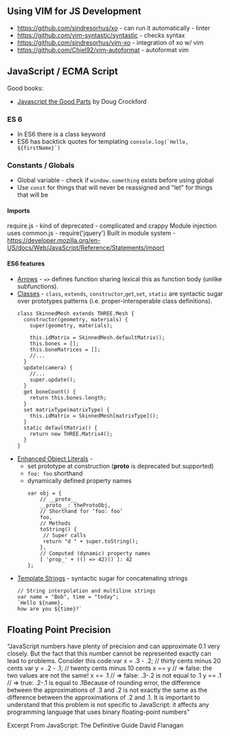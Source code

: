 ## Using VIM for JS Development
* https://github.com/sindresorhus/xo - can run it automatically - linter
* https://github.com/vim-syntastic/syntastic - checks syntax 
* https://github.com/sindresorhus/vim-xo - integration of xo w/ vim
* https://github.com/Chiel92/vim-autoformat - autoformat vim

## JavaScript / ECMA Script
Good books:
* [Javascript the Good Parts](https://learning.oreilly.com/library/view/javascript-the-good/9780596517748/) by Doug Crockford

### ES 6
* In ES6 there is a class keyword
* ES6 has backtick quotes for templating 
  ```console.log(`Hello, ${firstName}`)```

### Constants / Globals
* Global variable - check if `window.something` exists before using global
* Use `const` for things that will never be reassigned and "let" for things that will be

#### Imports
require.js - kind of deprecated - complicated and crappy
Module injection uses common.js - require('jquery')
Built in module system - https://developer.mozilla.org/en-US/docs/Web/JavaScript/Reference/Statements/import

#### ES6 features
* [Arrows](https://github.com/lukehoban/es6features#arrows) - `=>` defines function sharing lexical this as function body (unlike subfunctions).
* [Classes](https://github.com/lukehoban/es6features#classes) - `class`, `extends`, `constructor`,`get`,`set`, `static` are syntactic sugar over prototypes patterns (i.e. proper-interoperable class definitions).
  ```
  class SkinnedMesh extends THREE.Mesh {
    constructor(geometry, materials) {
      super(geometry, materials);

      this.idMatrix = SkinnedMesh.defaultMatrix();
      this.bones = [];
      this.boneMatrices = [];
      //...
    }
    update(camera) {
      //...
      super.update();
    }
    get boneCount() {
      return this.bones.length;
    }
    set matrixType(matrixType) {
      this.idMatrix = SkinnedMesh[matrixType]();
    }
    static defaultMatrix() {
      return new THREE.Matrix4();
    }
  }
  ```
* [Enhanced Object Literals](https://github.com/lukehoban/es6features#enhanced-object-literals) -
  * set prototype at construction (__proto__ is deprecated but supported)
  * `foo: foo` shorthand
  * dynamically defined property names
    ```
    var obj = {
        // __proto__
        __proto__: theProtoObj,
        // Shorthand for ‘foo: foo’
        foo,
        // Methods
        toString() {
         // Super calls
         return "d " + super.toString();
        },
        // Computed (dynamic) property names
        [ 'prop_' + (() => 42)() ]: 42
    };
    ```
* [Template Strings](https://github.com/lukehoban/es6features#template-strings) - syntactic sugar for concatenating strings
  ```
  // String interpolation and multiline strings
  var name = "Bob", time = "today";
  `Hello ${name}, 
  how are you ${time}?`
  ```

## Floating Point Precision

“JavaScript numbers have plenty of precision and can
          approximate 0.1 very closely. But
          the fact that this number cannot be represented exactly can lead to
          problems. Consider this code:var x = .3 - .2;    // thirty cents minus 20 cents
var y = .2 - .1;    // twenty cents minus 10 cents
x == y              // => false: the two values are not the same!
x == .1             // => false: .3-.2 is not equal to .1
y == .1             // => true: .2-.1 is equal to .1Because of rounding error, the difference between the
          approximations of .3 and .2 is not exactly the same as the
          difference between the approximations of .2 and .1. It is important
          to understand that this problem is not specific to JavaScript: it
          affects any programming language that uses binary floating-point
          numbers”

Excerpt From
JavaScript: The Definitive Guide
David Flanagan

